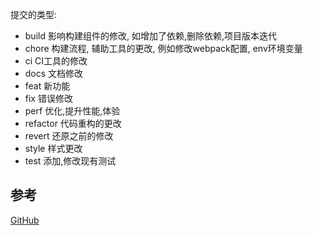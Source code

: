 提交的类型:

- build 影响构建组件的修改, 如增加了依赖,删除依赖,项目版本迭代
- chore 构建流程, 辅助工具的更改, 例如修改webpack配置, env环境变量
- ci CI工具的修改
- docs 文档修改
- feat 新功能
- fix 错误修改
- perf 优化,提升性能,体验
- refactor 代码重构的更改
- revert 还原之前的修改
- style 样式更改
- test 添加,修改现有测试

## 参考

[GitHub](https://github.com/conventional-changelog/commitlint/#what-is-commitlint)